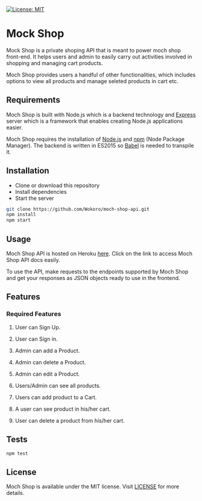 [![License: MIT](https://img.shields.io/badge/License-MIT-yellow.svg)](https://opensource.org/licenses/MIT)

# Mock Shop
Mock Shop is a private shoping API that is meant to power moch shop front-end. It helps users and admin to easily carry out activities involved in shopping and managing cart products.

Moch Shop provides users a handful of other functionalities, which includes options to view all products and manage seleted products in cart etc.

## Requirements
Moch Shop is built with Node.js which is a backend technology and [Express](https://expressjs.com) server which is a framework that enables creating Node.js applications easier.

Moch Shop requires the installation of [Node.js](http://nodejs.org) and [npm](https://www.npmjs.com/) (Node Package Manager). The backend is written in ES2015 so [Babel](https://babeljs.io/) is needed to transpile it.

## Installation
* Clone or download this repository
* Install dependencies
* Start the server

```bash
git clone https://github.com/Wokoro/moch-shop-api.git
npm install
npm start
```

## Usage
Moch Shop API is hosted on Heroku [here](https://moch-shop.herokuapp.com/api/v1/docs/). Click on the link to access Moch Shop API docs easily.

To use the API, make requests to the endpoints supported by Moch Shop and get your responses as JSON objects ready to use in the frontend.

## Features
### Required Features
1. User can Sign Up.

2. User can Sign in.

3. Admin can add a Product.

4. Admin can delete a Product.

5. Admin can edit a Product.

6. Users/Admin can see all products.

7. Users can add product to a Cart.

8. A user can see product in his/her cart.

9. User can delete a product from his/her cart.

## Tests
```Bash
npm test
```

## License
Moch Shop is available under the MIT license. Visit [LICENSE](https://github.com/Wokoro/moch-shop-api/blob/master/LICENSE.md) for more details.

